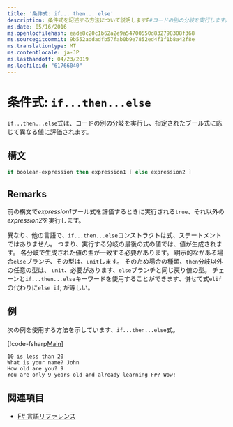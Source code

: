 ```yaml
---
title: '条件式: if... then... else'
description: 条件式を記述する方法について説明しますF#コードの別の分岐を実行します。
ms.date: 05/16/2016
ms.openlocfilehash: eade8c20c1b62a2e9a54700550d832798308f368
ms.sourcegitcommit: 9b552addadfb57fab0b9e7852ed4f1f1b8a42f8e
ms.translationtype: MT
ms.contentlocale: ja-JP
ms.lasthandoff: 04/23/2019
ms.locfileid: "61766040"
---
```

# <a name="conditional-expressions-ifthenelse"></a>条件式: `if...then...else`

`if...then...else`式は、コードの別の分岐を実行し、指定されたブール式に応じて異なる値に評価されます。

## <a name="syntax"></a>構文

```fsharp
if boolean-expression then expression1 [ else expression2 ]
```

## <a name="remarks"></a>Remarks

前の構文で*expression1*ブール式を評価するときに実行される`true`、それ以外の*expression2*を実行します。

異なり、他の言語で、`if...then...else`コンストラクトは式、ステートメントではありません。 つまり、実行する分岐の最後の式の値では、値が生成されます。 各分岐で生成された値の型が一致する必要があります。 明示的ながある場合`else`ブランチ、その型は、`unit`します。 そのため場合の種類、`then`分岐以外の任意の型は、 `unit`、必要があります、`else`ブランチと同じ戻り値の型。 チェーンと`if...then...else`キーワードを使用することができます、併せて式`elif`の代わりに`else if`; が等しい。

## <a name="example"></a>例

次の例を使用する方法を示しています、`if...then...else`式。

[!code-fsharp[Main](../../../samples/snippets/fsharp/lang-ref-2/snippet4501.fs)]

```
10 is less than 20
What is your name? John
How old are you? 9
You are only 9 years old and already learning F#? Wow!
```

## <a name="see-also"></a>関連項目

- [F# 言語リファレンス](index.md)